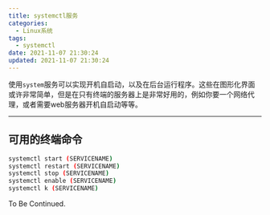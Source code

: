 ```yaml
---
title: systemctl服务
categories:
  - Linux系统
tags:
  - systemctl
date: 2021-11-07 21:30:24
updated: 2021-11-07 21:30:24
---
```


<!-- more -->

使用`system`服务可以实现开机自启动，以及在后台运行程序。这些在图形化界面或许非常简单，但是在只有终端的服务器上是非常好用的，例如你要一个网络代理，或者需要web服务器开机自启动等等。

---

## 可用的终端命令

```bash
systemctl start (SERVICENAME)
systemctl restart (SERVICENAME)
systemctl stop (SERVICENAME)
systemctl enable (SERVICENAME)
systemctl k (SERVICENAME)
```



To Be Continued.

<!-- Q.E.D. -->